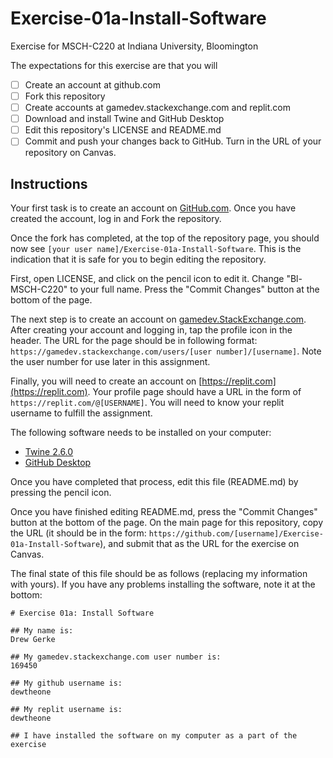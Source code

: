 # Exercise-01a-Install-Software

Exercise for MSCH-C220 at Indiana University, Bloomington

The expectations for this exercise are that you will

 - [ ] Create an account at github.com
 - [ ] Fork this repository
 - [ ] Create accounts at gamedev.stackexchange.com and replit.com
 - [ ] Download and install Twine and GitHub Desktop
 - [ ] Edit this repository's LICENSE and README.md
 - [ ] Commit and push your changes back to GitHub. Turn in the URL of your repository on Canvas.

## Instructions

Your first task is to create an account on [GitHub.com](https://github.com/). Once you have created the account, log in and Fork the repository.

Once the fork has completed, at the top of the repository page, you should now see `[your user name]/Exercise-01a-Install-Software`. This is the indication that it is safe for you to begin editing the repository.

First, open LICENSE, and click on the pencil icon to edit it. Change "Bl-MSCH-C220" to your full name. Press the "Commit Changes" button at the bottom of the page.

The next step is to create an account on [gamedev.StackExchange.com](https://gamedev.stackexchange.com/). After creating your account and logging in, tap the profile icon in the header. The URL for the page should be in following format: `https://gamedev.stackexchange.com/users/[user number]/[username]`. Note the user number for use later in this assignment.

Finally, you will need to create an account on [https://replit.com](https://replit.com). Your profile page should have a URL in the form of `https://replit.com/@[USERNAME]`. You will need to know your replit username to fulfill the assignment.

The following software needs to be installed on your computer:

 - [Twine 2.6.0](http://twinery.org/)
 - [GitHub Desktop](https://desktop.github.com/)

Once you have completed that process, edit this file (README.md) by pressing the pencil icon.

Once you have finished editing README.md, press the "Commit Changes" button at the bottom of the page. On the main page for this repository, copy the URL (it should be in the form: `https://github.com/[username]/Exercise-01a-Install-Software`), and submit that as the URL for the exercise on Canvas.

The final state of this file should be as follows (replacing my information with yours). If you have any problems installing the software, note it at the bottom:
```
# Exercise 01a: Install Software

## My name is:
Drew Gerke

## My gamedev.stackexchange.com user number is:
169450

## My github username is:
dewtheone

## My replit username is:
dewtheone

## I have installed the software on my computer as a part of the exercise
```
